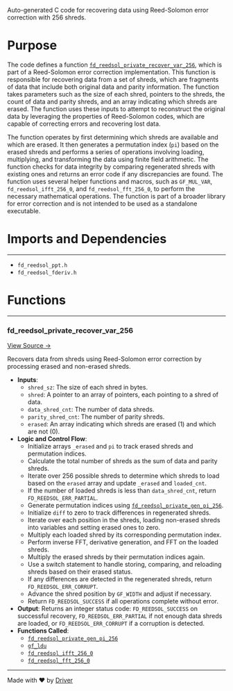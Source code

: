 <!--------------------------------------------------------------------------------->
<!-- IMPORTANT: This file is auto-generated by Driver (https://driver.ai). -------->
<!-- Manual edits may be overwritten on future commits. --------------------------->
<!--------------------------------------------------------------------------------->

Auto-generated C code for recovering data using Reed-Solomon error correction with 256 shreds.

# Purpose
The code defines a function [`fd_reedsol_private_recover_var_256`](<#fd_reedsol_private_recover_var_256>), which is part of a Reed-Solomon error correction implementation. This function is responsible for recovering data from a set of shreds, which are fragments of data that include both original data and parity information. The function takes parameters such as the size of each shred, pointers to the shreds, the count of data and parity shreds, and an array indicating which shreds are erased. The function uses these inputs to attempt to reconstruct the original data by leveraging the properties of Reed-Solomon codes, which are capable of correcting errors and recovering lost data.

The function operates by first determining which shreds are available and which are erased. It then generates a permutation index (`pi`) based on the erased shreds and performs a series of operations involving loading, multiplying, and transforming the data using finite field arithmetic. The function checks for data integrity by comparing regenerated shreds with existing ones and returns an error code if any discrepancies are found. The function uses several helper functions and macros, such as `GF_MUL_VAR`, `fd_reedsol_ifft_256_0`, and `fd_reedsol_fft_256_0`, to perform the necessary mathematical operations. The function is part of a broader library for error correction and is not intended to be used as a standalone executable.
# Imports and Dependencies

---
- `fd_reedsol_ppt.h`
- `fd_reedsol_fderiv.h`


# Functions

---
### fd\_reedsol\_private\_recover\_var\_256<!-- {{#callable:fd_reedsol_private_recover_var_256}} -->
[View Source →](<../../../../../src/ballet/reedsol/fd_reedsol_recover_256.c#L5>)

Recovers data from shreds using Reed-Solomon error correction by processing erased and non-erased shreds.
- **Inputs**:
    - `shred_sz`: The size of each shred in bytes.
    - `shred`: A pointer to an array of pointers, each pointing to a shred of data.
    - `data_shred_cnt`: The number of data shreds.
    - `parity_shred_cnt`: The number of parity shreds.
    - `erased`: An array indicating which shreds are erased (1) and which are not (0).
- **Logic and Control Flow**:
    - Initialize arrays `_erased` and `pi` to track erased shreds and permutation indices.
    - Calculate the total number of shreds as the sum of data and parity shreds.
    - Iterate over 256 possible shreds to determine which shreds to load based on the `erased` array and update `_erased` and `loaded_cnt`.
    - If the number of loaded shreds is less than `data_shred_cnt`, return `FD_REEDSOL_ERR_PARTIAL`.
    - Generate permutation indices using [`fd_reedsol_private_gen_pi_256`](<fd_reedsol_pi.c.md#fd_reedsol_private_gen_pi_256>).
    - Initialize `diff` to zero to track differences in regenerated shreds.
    - Iterate over each position in the shreds, loading non-erased shreds into variables and setting erased ones to zero.
    - Multiply each loaded shred by its corresponding permutation index.
    - Perform inverse FFT, derivative generation, and FFT on the loaded shreds.
    - Multiply the erased shreds by their permutation indices again.
    - Use a switch statement to handle storing, comparing, and reloading shreds based on their erased status.
    - If any differences are detected in the regenerated shreds, return `FD_REEDSOL_ERR_CORRUPT`.
    - Advance the shred position by `GF_WIDTH` and adjust if necessary.
    - Return `FD_REEDSOL_SUCCESS` if all operations complete without error.
- **Output**: Returns an integer status code: `FD_REEDSOL_SUCCESS` on successful recovery, `FD_REEDSOL_ERR_PARTIAL` if not enough data shreds are loaded, or `FD_REEDSOL_ERR_CORRUPT` if a corruption is detected.
- **Functions Called**:
    - [`fd_reedsol_private_gen_pi_256`](<fd_reedsol_pi.c.md#fd_reedsol_private_gen_pi_256>)
    - [`gf_ldu`](<fd_reedsol_arith_none.h.md#gf_ldu>)
    - [`fd_reedsol_ifft_256_0`](<wrapped_impl/fd_reedsol_fft_impl_256_0.c.md#fd_reedsol_ifft_256_0>)
    - [`fd_reedsol_fft_256_0`](<wrapped_impl/fd_reedsol_fft_impl_256_0.c.md#fd_reedsol_fft_256_0>)



---
Made with ❤️ by [Driver](https://www.driver.ai/)